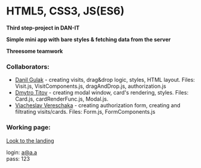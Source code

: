 # HTML5, CSS3, JS(ES6) 

**Third step-project in DAN-IT**

**Simple mini app with bare styles & fetching data from the server**

**Threesome teamwork**

### Collaborators:
* [Danil Gulak](https://gitlab.com/DanilGulak) - creating visits, drag&drop logic, styles, HTML layout. Files: Visit.js, VisitComponents.js, dragAndDrop.js, authorization.js
* [Dmytro Titov](https://github.com/DmytroTitov) - creating modal window, card's rendering, styles. Files: Card.js, cardRenderFunc.js, Modal.js.
* [Viacheslav Vereschaka](https://gitlab.com/vereschaka.slava) - creating authorization form, creating and filtrating visits/cards. Files: Form.js, FormComponents.js

### Working page:
[Look to the landing](https://danilgulak.github.io/doc-project/)  

login: a@a.a  
pass: 123
